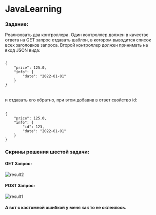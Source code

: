 # JavaLearning

### Задание:
Реализовать два контроллера. Один контроллер должен в качестве ответа на GET запрос отдавать шаблон, в котором выводится список всех заголовков запроса. Второй контроллер должен принимать на вход JSON вида:

<code>
{
    "price": 125.0,
    "info": {
        "date": "2022-01-01"
    }
}
</code>
<br></br>
и отдавать его обратно, при этом добавив в ответ свойство id: <br></br>

<code>
{
    "price": 125.0,
    "info": {
        "id": 123,
        "date": "2022-01-01"
    }
}
</code>

### Скрины решения шестой задачи:

#### GET Запрос:

![result2](https://user-images.githubusercontent.com/74401943/161604932-8d1ff4fa-ce18-4acc-b388-32240ce4ea7c.png)


#### POST Запрос:

![result1](https://user-images.githubusercontent.com/74401943/161604973-972b8b54-6017-473f-9814-fde659ebe72e.png)


#### А вот с кастомной ошибкой у меня как то не склеилось.
